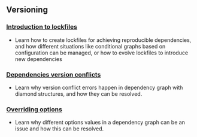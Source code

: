 ## Versioning

### [Introduction to lockfiles](lockfiles/intro/)

- Learn how to create lockfiles for achieving reproducible dependencies, and how different situations like conditional graphs based on configuration can be managed, or how to evolve lockfiles to introduce new dependencies

### [Dependencies version conflicts](conflicts/versions/)

- Learn why version conflict errors happen in dependency graph with diamond structures, and how they can be resolved.

### [Overriding options](conflicts/options/)

- Learn why different options values in a dependency graph can be an issue and how this can be resolved.
